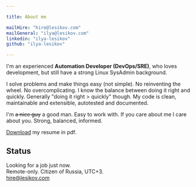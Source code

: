 ```yaml
---

title: About me

mailHire: "hire@lesikov.com"
mailGeneral: "ilya@lesikov.com"
linkedin: "ilya-lesikov"
github: "ilya-lesikov"

---
```


I'm an experienced **Automation Developer (DevOps/SRE)**, who loves development, but still have a strong Linux SysAdmin background.

I solve problems and make things easy (not simple). No reinventing the wheel. No overcomplicating. I know the balance between doing it right and quickly. Generally "doing it right > quickly" though. My code is clean, maintainable and extensible, autotested and documented.

I'm ~~a nice guy~~ a good man. Easy to work with. If you care about me I care about you. Strong, balanced, informed.

[Download](https://github.com/ilya-lesikov/resume/raw/master/resume-DevOps-Ilya-Lesikov.pdf) my resume in pdf.

## Status

Looking for a job just now. \
Remote-only. Citizen of Russia, UTC+3. \
[hire@lesikov.com](mailto:hire@lesikov.com)
